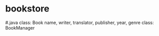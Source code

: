 # bookstore
#.java 
class: Book
  name, writer, translator, publisher, year, genre
class: BookManager

